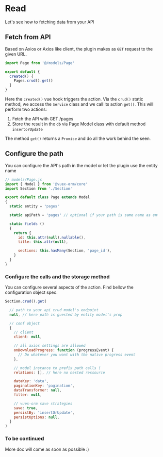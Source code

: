 # Read

Let's see how to fetching data from your API

## Fetch from API

Based on Axios or Axios like client, the plugin makes as `GET` request to the given URL.

```js
import Page from '@/models/Page'

export default {
  created() {
    Pages.crud().get()
  }
}
```

Here the `created()` vue hook triggers the action. Via the `crud()` static method, we access the `Service` class and we call its action `get()`. This will perform two actions:

1. Fetch the API with GET /pages
2. Store the result in the `db` via Page Model class with default method `insertorUpdate`

The method `get()` returns a `Promise` and do all the work behind the seen.

## Configure the path

You can configure the API's path in the model or let the plugin use the entity name

```js
// models/Page.js
import { Model } from '@vuex-orm/core'
import Section from './Section'

export default class Page extends Model
{
  static entity = 'pages'

  static apiPath = 'pages' // optional if your path is same name as entity!

  static fields ()
  {
    return {
      id: this.attr(null).nullable(),
      title: this.attr(null),

      sections: this.hasMany(Section, 'page_id'),
    }
  }
}
```

### Configure the calls and the storage method

You can configure several aspects of the action. Find bellow the configuration object spec.

```javascript
Section.crud().get(

  // path to your api crud model's endpoint
  null, // here path is guested by entity model's prop

  // conf object
  {
    // client
    client: null,

    // all axios settings are allowed
    onDownloadProgress: function (progressEvent) {
      // Do whatever you want with the native progress event
    },

    // model instance to prefix path calls (
    relations: [], // here no nested ressource

    dataKey: 'data',
    paginationKey: 'pagination',
    dataTransformer: null,
    filter: null,

    // vuex-orm save strategies
    save: true,
    persistBy: 'insertOrUpdate',
    persistOptions: null,
  }
)
```

### To be continued
More doc will come as soon as possible :)
